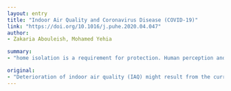 ```yaml
---
layout: entry
title: "Indoor Air Quality and Coronavirus Disease (COVID-19)"
link: "https://doi.org/10.1016/j.puhe.2020.04.047"
author:
- Zakaria Abouleish, Mohamed Yehia

summary:
- "home isolation is a requirement for protection. Human perception and lack of information may lead to poor IAQ. Home isolation may result from the current isolation due to the Coronavirus disease. Deterioration of indoor air quality (IAQ) could result from current isolation. IAQ may be caused by the Corona virus disease (COVID-19) Home isolation is required for protection, yet human perception. Deficiency of IAQ could lead to a deterioration."

original:
- "Deterioration of indoor air quality (IAQ) might result from the current isolation due to the Coronavirus disease (COVID-19). Home isolation is a requirement for protection, yet human perception and lack of information may lead to poor IAQ."
---
```


